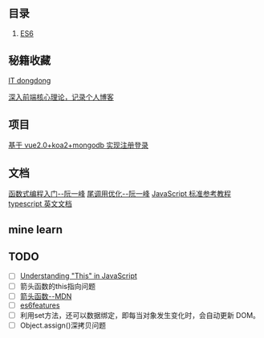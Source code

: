 ## 目录

1. [ES6](https://github.com/HurricaneTBS/nodejs/blob/80a98eb536153de750779153d407f3cf515ab552/es/readme.md)

## 秘籍收藏

[IT dongdong](https://docs.itdongdong.com/collection/index.html)

[深入前端核心理论，记录个人博客](https://github.com/simon9124/my_demos)

## 项目

[基于 vue2.0+koa2+mongodb 实现注册登录](https://github.com/stzhongjie/vue-login)

## 文档

[函数式编程入门--阮一峰](https://www.ruanyifeng.com/blog/2017/02/fp-tutorial.html)
[尾调用优化--阮一峰](http://www.ruanyifeng.com/blog/2015/04/tail-call.html)
[JavaScript 标准参考教程](http://javascript.ruanyifeng.com/#toc3)
[typescript 英文文档](https://www.typescriptlang.org/docs/handbook/2/objects.html)
## mine learn


## TODO

- [ ] [Understanding "This" in JavaScript](https://www.codementor.io/@dariogarciamoya/understanding--this--in-javascript-du1084lyn?icn=post-8i1jca6jp&ici=post-du1084lyn)
- [ ] 箭头函数的this指向问题
- [ ] [箭头函数--MDN](https://developer.mozilla.org/zh-CN/docs/Web/JavaScript/Reference/Functions/Arrow_functions)
- [ ] [es6features](https://github.com/lukehoban/es6features#arrows)
- [ ] 利用set方法，还可以数据绑定，即每当对象发生变化时，会自动更新 DOM。
- [ ] Object.assign()深拷贝问题
